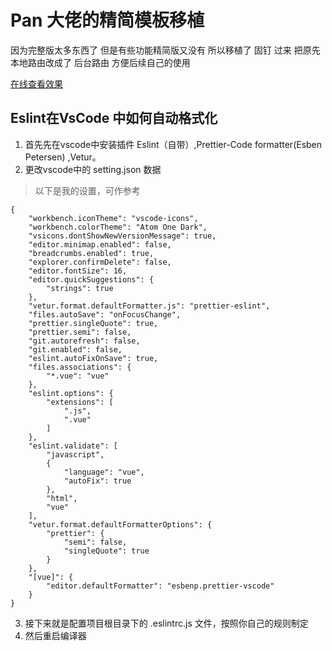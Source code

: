 # Pan 大佬的精简模板移植

因为完整版太多东西了 但是有些功能精简版又没有 所以移植了 固钉 过来 把原先本地路由改成了 后台路由 方便后续自己的使用

[在线查看效果](http://www.chmc.xyz:9528)


## Eslint在VsCode 中如何自动格式化
1. 首先先在vscode中安装插件   Eslint（自带）,Prettier-Code formatter(Esben Petersen) ,Vetur。
2. 更改vscode中的 setting.json 数据
> 以下是我的设置，可作参考
```
{
    "workbench.iconTheme": "vscode-icons",
    "workbench.colorTheme": "Atom One Dark",
    "vsicons.dontShowNewVersionMessage": true,
    "editor.minimap.enabled": false,
    "breadcrumbs.enabled": true,
    "explorer.confirmDelete": false,
    "editor.fontSize": 16,
    "editor.quickSuggestions": {
        "strings": true
    },
    "vetur.format.defaultFormatter.js": "prettier-eslint",
    "files.autoSave": "onFocusChange",
    "prettier.singleQuote": true,
    "prettier.semi": false,
    "git.autorefresh": false,
    "git.enabled": false,
    "eslint.autoFixOnSave": true,
    "files.associations": {
        "*.vue": "vue"
    },
    "eslint.options": {
        "extensions": [
            ".js",
            ".vue"
        ]
    },
    "eslint.validate": [
        "javascript",
        {
            "language": "vue",
            "autoFix": true
        },
        "html",
        "vue"
    ],
    "vetur.format.defaultFormatterOptions": {
        "prettier": {
            "semi": false,
            "singleQuote": true
        }
    },
    "[vue]": {
        "editor.defaultFormatter": "esbenp.prettier-vscode"
    }
}
```
3. 接下来就是配置项目根目录下的 .eslintrc.js 文件，按照你自己的规则制定
4. 然后重启编译器


